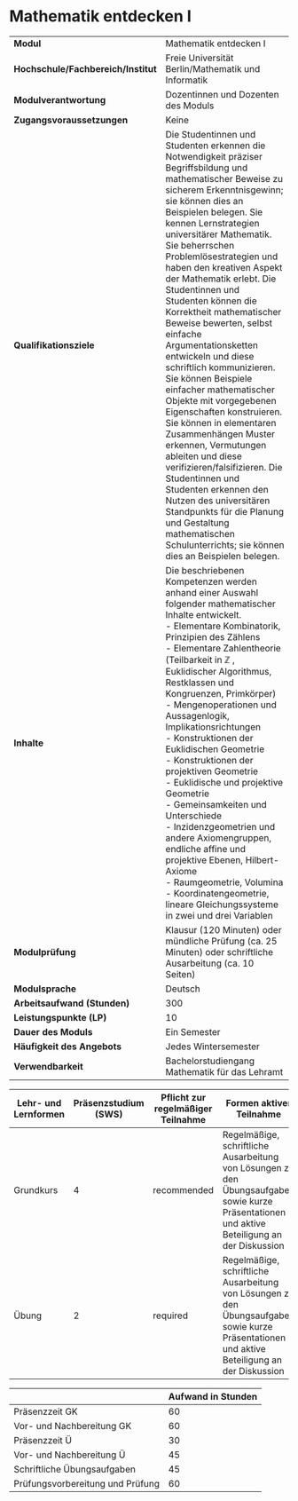# Mathematik entdecken I
|                                    |   |
|------------------------------------|---|
|**Modul**                           | Mathematik entdecken I |
|**Hochschule/Fachbereich/Institut** | Freie Universität Berlin/Mathematik und Informatik |
|**Modulverantwortung**              | Dozentinnen und Dozenten des Moduls |
|**Zugangsvoraussetzungen**          | Keine |
|**Qualifikationsziele**             | Die Studentinnen und Studenten erkennen die Notwendigkeit präziser Begriffsbildung und mathematischer Beweise zu sicherem Erkenntnisgewinn; sie können dies an Beispielen belegen. Sie kennen Lernstrategien universitärer Mathematik. Sie beherrschen Problemlösestrategien und haben den kreativen Aspekt der Mathematik erlebt. Die Studentinnen und Studenten können die Korrektheit mathematischer Beweise bewerten, selbst einfache Argumentationsketten entwickeln und diese schriftlich kommunizieren. Sie können Beispiele einfacher mathematischer Objekte mit vorgegebenen Eigenschaften konstruieren. Sie können in elementaren Zusammenhängen Muster erkennen, Vermutungen ableiten und diese verifizieren/falsifizieren. Die Studentinnen und Studenten erkennen den Nutzen des universitären Standpunkts für die Planung und Gestaltung mathematischen Schulunterrichts; sie können dies an Beispielen belegen. |
|**Inhalte**                         | Die beschriebenen Kompetenzen werden anhand einer Auswahl folgender mathematischer Inhalte entwickelt.<br>- Elementare Kombinatorik, Prinzipien des Zählens<br>- Elementare Zahlentheorie (Teilbarkeit in ℤ , Euklidischer Algorithmus, Restklassen und Kongruenzen, Primkörper)<br>- Mengenoperationen und Aussagenlogik, Implikationsrichtungen<br>- Konstruktionen der Euklidischen Geometrie<br>- Konstruktionen der projektiven Geometrie<br>- Euklidische und projektive Geometrie<br>- Gemeinsamkeiten und Unterschiede<br>- Inzidenzgeometrien und andere Axiomengruppen, endliche affine und projektive Ebenen, Hilbert-Axiome<br>- Raumgeometrie, Volumina<br>- Koordinatengeometrie, lineare Gleichungssysteme in zwei und drei Variablen |
|**Modulprüfung**                    | Klausur (120 Minuten) oder mündliche Prüfung (ca. 25 Minuten) oder schriftliche Ausarbeitung (ca. 10 Seiten) |
|**Modulsprache**                    | Deutsch |
|**Arbeitsaufwand (Stunden)**        | 300 |
|**Leistungspunkte (LP)**            | 10 |
|**Dauer des Moduls**                | Ein Semester |
|**Häufigkeit des Angebots**         | Jedes Wintersemester |
|**Verwendbarkeit**                  | Bachelorstudiengang Mathematik für das Lehramt |

| Lehr- und Lernformen | Präsenzstudium <br> (SWS) | Pflicht zur regelmäßiger Teilnahme | Formen aktiver Teilnahme |
| ---------------------|---------------------------|------------------------------------|------------------------- |
| Grundkurs            | 4                         | recommended                        | Regelmäßige, schriftliche Ausarbeitung von Lösungen zu den Übungsaufgaben sowie kurze Präsentationen und aktive Beteiligung an der Diskussion |
| Übung                | 2                         | required                           | Regelmäßige, schriftliche Ausarbeitung von Lösungen zu den Übungsaufgaben sowie kurze Präsentationen und aktive Beteiligung an der Diskussion |

|   | Aufwand in Stunden |
| - |--------------------|
| Präsenzzeit GK                           | 60    |
| Vor- und Nachbereitung GK                | 60    |
| Präsenzzeit Ü                            | 30    |
| Vor- und Nachbereitung Ü                 | 45    |
| Schriftliche Übungsaufgaben              | 45    |
| Prüfungsvorbereitung und Prüfung         | 60    |
